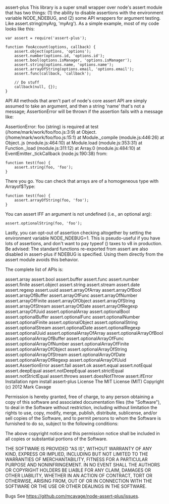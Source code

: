 assert-plus
This library is a super small wrapper over node's assert module that has two things: (1) the ability to disable assertions with the environment variable NODE_NDEBUG, and (2) some API wrappers for argument testing. Like assert.string(myArg, 'myArg'). As a simple example, most of my code looks like this:

    var assert = require('assert-plus');

    function fooAccount(options, callback) {
        assert.object(options, 'options');
        assert.number(options.id, 'options.id');
        assert.bool(options.isManager, 'options.isManager');
        assert.string(options.name, 'options.name');
        assert.arrayOfString(options.email, 'options.email');
        assert.func(callback, 'callback');

        // Do stuff
        callback(null, {});
    }
API
All methods that aren't part of node's core assert API are simply assumed to take an argument, and then a string 'name' that's not a message; AssertionError will be thrown if the assertion fails with a message like:

AssertionError: foo (string) is required
at test (/home/mark/work/foo/foo.js:3:9)
at Object.<anonymous> (/home/mark/work/foo/foo.js:15:1)
at Module._compile (module.js:446:26)
at Object..js (module.js:464:10)
at Module.load (module.js:353:31)
at Function._load (module.js:311:12)
at Array.0 (module.js:484:10)
at EventEmitter._tickCallback (node.js:190:38)
from:

    function test(foo) {
        assert.string(foo, 'foo');
    }
There you go. You can check that arrays are of a homogeneous type with Arrayof$Type:

    function test(foo) {
        assert.arrayOfString(foo, 'foo');
    }
You can assert IFF an argument is not undefined (i.e., an optional arg):

    assert.optionalString(foo, 'foo');
Lastly, you can opt-out of assertion checking altogether by setting the environment variable NODE_NDEBUG=1. This is pseudo-useful if you have lots of assertions, and don't want to pay typeof () taxes to v8 in production. Be advised: The standard functions re-exported from assert are also disabled in assert-plus if NDEBUG is specified. Using them directly from the assert module avoids this behavior.

The complete list of APIs is:

assert.array
assert.bool
assert.buffer
assert.func
assert.number
assert.finite
assert.object
assert.string
assert.stream
assert.date
assert.regexp
assert.uuid
assert.arrayOfArray
assert.arrayOfBool
assert.arrayOfBuffer
assert.arrayOfFunc
assert.arrayOfNumber
assert.arrayOfFinite
assert.arrayOfObject
assert.arrayOfString
assert.arrayOfStream
assert.arrayOfDate
assert.arrayOfRegexp
assert.arrayOfUuid
assert.optionalArray
assert.optionalBool
assert.optionalBuffer
assert.optionalFunc
assert.optionalNumber
assert.optionalFinite
assert.optionalObject
assert.optionalString
assert.optionalStream
assert.optionalDate
assert.optionalRegexp
assert.optionalUuid
assert.optionalArrayOfArray
assert.optionalArrayOfBool
assert.optionalArrayOfBuffer
assert.optionalArrayOfFunc
assert.optionalArrayOfNumber
assert.optionalArrayOfFinite
assert.optionalArrayOfObject
assert.optionalArrayOfString
assert.optionalArrayOfStream
assert.optionalArrayOfDate
assert.optionalArrayOfRegexp
assert.optionalArrayOfUuid
assert.AssertionError
assert.fail
assert.ok
assert.equal
assert.notEqual
assert.deepEqual
assert.notDeepEqual
assert.strictEqual
assert.notStrictEqual
assert.throws
assert.doesNotThrow
assert.ifError
Installation
npm install assert-plus
License
The MIT License (MIT) Copyright (c) 2012 Mark Cavage

Permission is hereby granted, free of charge, to any person obtaining a copy of this software and associated documentation files (the "Software"), to deal in the Software without restriction, including without limitation the rights to use, copy, modify, merge, publish, distribute, sublicense, and/or sell copies of the Software, and to permit persons to whom the Software is furnished to do so, subject to the following conditions:

The above copyright notice and this permission notice shall be included in all copies or substantial portions of the Software.

THE SOFTWARE IS PROVIDED "AS IS", WITHOUT WARRANTY OF ANY KIND, EXPRESS OR IMPLIED, INCLUDING BUT NOT LIMITED TO THE WARRANTIES OF MERCHANTABILITY, FITNESS FOR A PARTICULAR PURPOSE AND NONINFRINGEMENT. IN NO EVENT SHALL THE AUTHORS OR COPYRIGHT HOLDERS BE LIABLE FOR ANY CLAIM, DAMAGES OR OTHER LIABILITY, WHETHER IN AN ACTION OF CONTRACT, TORT OR OTHERWISE, ARISING FROM, OUT OF OR IN CONNECTION WITH THE SOFTWARE OR THE USE OR OTHER DEALINGS IN THE SOFTWARE.

Bugs
See https://github.com/mcavage/node-assert-plus/issues.
